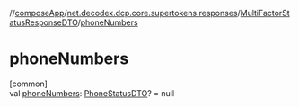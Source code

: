 //[composeApp](../../../index.md)/[net.decodex.dcp.core.supertokens.responses](../index.md)/[MultiFactorStatusResponseDTO](index.md)/[phoneNumbers](phone-numbers.md)

# phoneNumbers

[common]\
val [phoneNumbers](phone-numbers.md): [PhoneStatusDTO](../-phone-status-d-t-o/index.md)? = null
